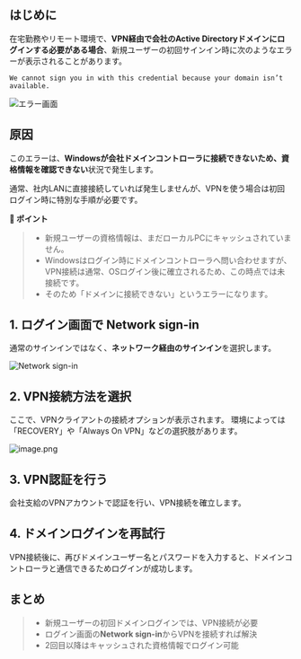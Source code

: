 ## はじめに

在宅勤務やリモート環境で、**VPN経由で会社のActive Directoryドメインにログインする必要がある場合**、新規ユーザーの初回サインイン時に次のようなエラーが表示されることがあります。

```
We cannot sign you in with this credential because your domain isn’t available.
```

![エラー画面](https://qiita-image-store.s3.ap-northeast-1.amazonaws.com/0/3760374/e16ea076-a1e0-41a6-a5fa-19ae1103a1a9.png)

## 原因

このエラーは、**Windowsが会社ドメインコントローラに接続できないため、資格情報を確認できない**状況で発生します。

通常、社内LANに直接接続していれば発生しませんが、VPNを使う場合は初回ログイン時に特別な手順が必要です。

**📌 ポイント**

>* 新規ユーザーの資格情報は、まだローカルPCにキャッシュされていません。
>* Windowsはログイン時にドメインコントローラへ問い合わせますが、VPN接続は通常、OSログイン後に確立されるため、この時点では未接続です。
>* そのため「ドメインに接続できない」というエラーになります。

## 1\. ログイン画面で **Network sign-in**

通常のサインインではなく、**ネットワーク経由のサインイン**を選択します。

![Network sign-in](https://qiita-image-store.s3.ap-northeast-1.amazonaws.com/0/3760374/ed069761-2d44-4484-a3cf-374eae26103a.png)

## 2\. VPN接続方法を選択

ここで、VPNクライアントの接続オプションが表示されます。
環境によっては「RECOVERY」や「Always On VPN」などの選択肢があります。

![image.png](https://qiita-image-store.s3.ap-northeast-1.amazonaws.com/0/3760374/fd2a63b0-c62c-4624-af4e-fc4e7ac2c7ff.png)

## 3\. VPN認証を行う

会社支給のVPNアカウントで認証を行い、VPN接続を確立します。

## 4\. ドメインログインを再試行

VPN接続後に、再びドメインユーザー名とパスワードを入力すると、ドメインコントローラと通信できるためログインが成功します。

## まとめ

>* 新規ユーザーの初回ドメインログインでは、VPN接続が必要
>* ログイン画面の**Network sign-in**からVPNを接続すれば解決
>* 2回目以降はキャッシュされた資格情報でログイン可能
